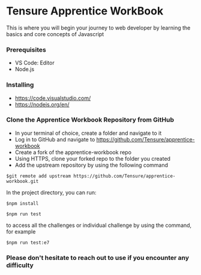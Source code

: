 # Tensure Apprentice WorkBook
This is where you will begin your journey to web developer by learning the basics and core concepts of Javascript

### Prerequisites
 - VS Code: Editor
 - Node.js 
 
### Installing
- https://code.visualstudio.com/
- https://nodejs.org/en/

### Clone the Apprentice Workbook Repository from GitHub
- In your terminal of choice, create a folder and navigate to it
- Log in to GitHub and navigate to https://github.com/Tensure/apprentice-workbook
- Create a fork of the apprentice-workbook repo
- Using HTTPS, clone your forked repo to the folder you created
- Add the upstream repository by using the following command 
``` 
$git remote add upstream https://github.com/Tensure/apprentice-workbook.git
```

In the project directory, you can run:

```
$npm install
```

```
$npm run test
```
to access all the challenges or individual challenge by using the command, for example

```
$npm run test:e7
```

### Please don't hesitate to reach out to use if you encounter any difficulty




